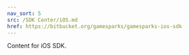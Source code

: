 ```yaml
---
nav_sort: 5
src: /SDK Center/iOS.md
href: https://bitbucket.org/gamesparks/gamesparks-ios-sdk
---
```


Content for iOS SDK.

